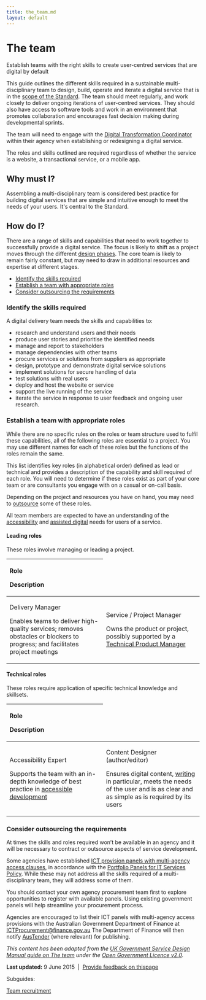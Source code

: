 ```yaml
---
title: the_team.md
layout: default
---
```

The team
========

Establish teams with the right skills to create user-centred services that are digital by default

This guide outlines the different skills required in a sustainable multi-disciplinary team to design, build, operate and iterate a digital service that is in the [scope of the Standard](https://www.dto.gov.au/standard/digital-transition-plan/scope-digital-service-standard). The team should meet regularly, and work closely to deliver ongoing iterations of user-centred services. They should also have access to software tools and work in an environment that promotes collaboration and encourages fast decision making during developmental sprints.

The team will need to engage with the [Digital Transformation Coordinator](../../node/digital_transformation_coordinators.md) within their agency when establishing or redesigning a digital service.

The roles and skills outlined are required regardless of whether the service is a website, a transactional service, or a mobile app.

Why must I?
-----------

Assembling a multi-disciplinary team is considered best practice for building digital services that are simple and intuitive enough to meet the needs of your users. It's central to the Standard.

How do I?
---------

There are a range of skills and capabilities that need to work together to successfully provide a digital service. The focus is likely to shift as a project moves through the different [design phases](../../node/service_design_process.md#phases). The core team is likely to remain fairly constant, but may need to draw in additional resources and expertise at different stages.

-   [Identify the skills required](../../the_team.md#identify)
-   [Establish a team with appropriate roles](../../the_team.md#establish)
-   [Consider outsourcing the requirements](../../the_team.md#outsource)

### Identify the skills required

A digital delivery team needs the skills and capabilities to:

-   research and understand users and their needs
-   produce user stories and prioritise the identified needs
-   manage and report to stakeholders
-   manage dependencies with other teams
-   procure services or solutions from suppliers as appropriate
-   design, prototype and demonstrate digital service solutions
-   implement solutions for secure handling of data
-   test solutions with real users
-   deploy and host the website or service
-   support the live running of the service
-   iterate the service in response to user feedback and ongoing user research.

### Establish a team with appropriate roles

While there are no specific rules on the roles or team structure used to fulfil these capabilities, all of the following roles are essential to a project. You may use different names for each of these roles but the functions of the roles remain the same.

This list identifies key roles (in alphabetical order) defined as lead or technical and provides a description of the capability and skill required of each role. You will need to determine if these roles exist as part of your core team or are consultants you engage with on a casual or on-call basis.

Depending on the project and resources you have on hand, you may need to [outsource](../../the_team.md#outsource) some of these roles.

All team members are expected to have an understanding of the [accessibility](../../node/making_content_accessible.md) and [assisted digital](../../node/assisted_digital.md) needs for users of a service.

#### Leading roles

These roles involve managing or leading a project.

<table>
<colgroup>
<col width="50%" />
<col width="50%" />
</colgroup>
<thead>
<tr class="header">
<th align="left"><p>Role</p>
<p>Description</p></th>
</tr>
</thead>
<tbody>
<tr class="odd">
<td align="left"><p>Delivery Manager</p>
<p>Enables teams to deliver high-quality services; removes obstacles or blockers to progress; and facilitates project meetings</p></td>
<td align="left"><p>Service / Project Manager</p>
<p>Owns the product or project, possibly supported by a <a href="../../the_team.md#technicalproductmgr">Technical Product Manager</a></p></td>
</tr>
</tbody>
</table>

#### Technical roles

These roles require application of specific technical knowledge and skillsets.

<table>
<colgroup>
<col width="50%" />
<col width="50%" />
</colgroup>
<thead>
<tr class="header">
<th align="left"><p>Role</p>
<p>Description</p></th>
</tr>
</thead>
<tbody>
<tr class="odd">
<td align="left"><p>Accessibility Expert</p>
<p>Supports the team with an in-depth knowledge of best practice in <a href="../../node/making_content_accessible.md">accessible development</a></p></td>
<td align="left"><p>Content Designer (author/editor)</p>
<p>Ensures digital content, <a href="../../node/online_writing.md">writing</a> in particular, meets the needs of the user and is as clear and as simple as is required by its users</p></td>
</tr>
</tbody>
</table>

### Consider outsourcing the requirements

At times the skills and roles required won’t be available in an agency and it will be necessary to contract or outsource aspects of service development. 

Some agencies have established [ICT provision panels with multi-agency access clauses](http://www.finance.gov.au/policy-guides-procurement/portfolio-panel/portfolio-panels-table/), in accordance with the [Portfolio Panels for IT Services Policy](http://www.finance.gov.au/policy-guides-procurement/portfolio-panel/). While these may not address all the skills required of a multi-disciplinary team, they will address some of them.

You should contact your own agency procurement team first to explore opportunities to register with available panels. Using existing government panels will help streamline your procurement process.

Agencies are encouraged to list their ICT panels with multi-agency access provisions with the Australian Government Department of Finance at <ICTProcurement@finance.gov.au> The Department of Finance will then notify [AusTender](https://www.tenders.gov.au/) (where relevant) for publishing.

*This content has been adapted from the *[*UK Government Service Design Manual guide on The team*](https://www.gov.uk/service-manual/the-team)* under the *[*Open Government* *Licence* *v2.0*](http://www.nationalarchives.gov.uk/doc/open-government-licence/version/2)*.*

**Last updated:** 9 June 2015  |  [Provide feedback on this](../../feedback%3Furl_from=Thethe_team.md)[page](../../feedback%3Furl_from=Thethe_team.md)

Subguides: 

[Team recruitment](../../node/team_recruitment.md)

